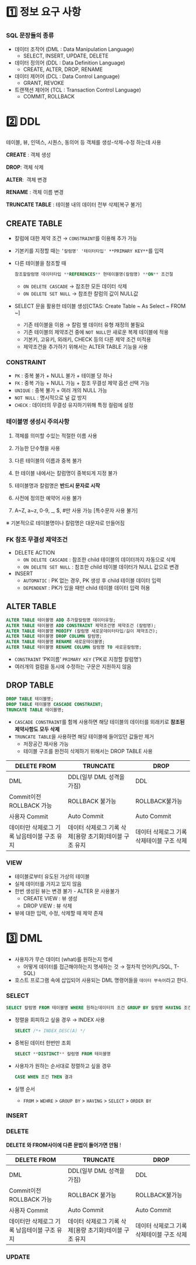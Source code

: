 # 1️⃣ 정보 요구 사항

### **SQL 문장들의 종류**

- 데이터 조작어 (DML : Data Manipulation Language)
    - SELECT, INSERT, UPDATE, DELETE
- 데이터 정의어 (DDL : Data Definition Language)
    - CREATE, ALTER, DROP, RENAME
- 데이터 제어어 (DCL : Data Control Language)
    - GRANT, REVOKE
- 트랜잭션 제어어 (TCL : Transaction Control Language)
    - COMMIT, ROLLBACK

# 2️⃣ DDL

테이블, 뷰, 인덱스, 시퀀스, 동의어 등 객체를 생성-삭제-수정 하는데 사용

**CREATE** : 객체 생성

**DROP**: 객체 삭제

**ALTER**:  객체 변경

**RENAME** : 객체 이름 변경

**TRUNCATE TABLE** : 테이블 내의 데이터 전부 삭제[복구 불가]

## CREATE TABLE

- 칼럼에 대한 제약 조건 → `CONSTRAINT`를 이용해 추가 가능
- 기본키를 지정할 때는 `’칼럼명' '테이터타입' **PRIMARY KEY**`를 입력
- 다른 테이블을 참조할 때
    
    ```sql
    참조할칼럼명 데이터타입 **REFERENCES** 현테이블명(칼럼명) **ON** 조건절
    ```
    
    - `ON DELETE CASCADE` → 참조한 모든 데이터 삭제
    - `ON DELETE SET NULL` → 참조한 칼럼의 값이 NULL값
- SELECT 문을 활용한 테이블 생성[CTAS: Create Table ~ As Select ~ FROM ~]
    - 기존 테이블을 이용 → 칼럼 별 데이터 유형 재정의 불필요
    - 기존 테이블의 제약조건 중에 `NOT NULL`만 새로운 복제 테이블에 적용
    - 기본키, 고유키, 외래키, CHECK 등의 다른 제약 조건 미적용
    - 제약조건을 추가하기 위해서는 ALTER TABLE 기능을 사용

### CONSTRAINT

- `PK` : 중복 불가 + NULL 불가 + 테이블 당 하나
- `FK` : 중복 가능 + NULL 가능 + 참조 무결성 제약 옵션 선택 가능
- `UNIQUE` : 중복 불가 + 여러 개의 NULL 가능
- `NOT NULL` : 명시적으로 널 값 방지
- `CHECK` : 데이터의 무결성 유지하기위해 특정 컬럼에 설정

### **테이블명 생성시 주의사항**

1. 객체를 의미할 수있는 적절한 이름 사용

2. 가능한 단수형을 사용

3. 다른 테이블의 이름과 중복 불가

4. 한 테이블 내에서는 칼럼명이 중복되게 지정 불가

5. 테이블명과 칼럼명은 **반드시 문자로 시작**

6. 사전에 정의한 예약어 사용 불가

7. A~Z, a~z, 0-9, _, $, #만 사용 가능 [특수문자 사용 불가]

※ 기본적으로 테이블명이나 칼럼명은 대문자로 만들어짐

### FK 참조 무결성 제약조건

- DELETE ACTION
    - `ON DELETE CASCADE` : 참조한 child 테이블의 데이터까지 자동으로 삭제
    - `ON DELETE SET NULL` : 참조한 child 테이블 데이터가 NULL 값으로 변경
- INSERT
    - `AUTOMATIC` : PK 없는 경우, PK 생성 후 child 테이블 데이터 입력
    - `DEPENDENT` : PK가 있을 때만 child 테이블 데이터 입력 허용

## ALTER TABLE

```sql
ALTER TABLE 테이블명 ADD 추가할칼럼명 데이터유형;
ALTER TABLE 테이블명 ADD CONSTRAINT 제약조건명 제약조건 (칼럼명);
ALTER TABLE 테이블명 MODIFY (칼럼명 새로운데이터타입/길이 제약조건);
ALTER TABLE 테이블명 DROP COLUMN 칼럼명;
ALTER TABLE 테이블명 RENAME 새로운테이블명;
ALTER TABLE 테이블명 RENAME COLUMN 칼럼명 TO 새로운칼럼명;
```

- `CONSTRAINT` ‘PK이름’ `PRIMARY KEY` (’PK로 지정할 칼럼명’)
- 여러개의 컬럼을 동시에 수정하는 구문은 지원하지 않음

## DROP TABLE

```sql
DROP TABLE 테이블명;
DROP TABLE 테이블명 CASCADE CONSTRAINT;
TRUNCATE TABLE 테이블명;
```

- `CASCADE CONSTRAINT`를 함께 사용하면 해당 테이블의 데이터를 외래키로 **참조된 제약사항도 모두 삭제**
- `TRUNCATE TABLE`을 사용하면 해당 테이블에 들어있던 값들만 제거
    - 저장공간 재사용 가능
    - 테이블 구조를 완전히 삭제하기 위해서는 DROP TABLE 사용

| DELETE FROM | TRUNCATE | DROP |
| --- | --- | --- |
| DML | DDL(일부 DML 성격을 가짐) | DDL |
| Commit이전 ROLLBACK 가능 | ROLLBACK 불가능 | ROLLBACK불가능 |
| 사용자 Commit | Auto Commit | Auto Commit |
| 데이터만 삭제로그 기록 남음테이블 구조 유지 | 데이터 삭제로그 기록 삭제[용량 초기화]테이블 구조 유지 | 데이터 삭제로그 기록 삭제테이블 구조 삭제 |

### VIEW

- 테이블로부터 유도된 가상의 테이블
- 실제 데이터를 가지고 있지 않음
- 한번 생성된 뷰는 변경 불가 - ALTER 문 사용불가
    - CREATE VIEW : 뷰 생성
    - DROP VIEW : 뷰 삭제
- 뷰에 대한 입력, 수정, 삭제할 때 제약 존재

# 3️⃣ DML

- 사용자가 무슨 데이터 (what)를 원하는지 명세
    - 어떻게 데이터를 접근해야하는지 명세하는 것 → 절차적 언어(PL/SQL, T-SQL)
- 호스트 프로그램 속에 삽입되어 사용되는 DML 명령어들을 `데이터 부속어`라고 한다.

### SELECT

```sql
SELECT 칼럼명 FROM 테이블명 WHERE 원하는데이터의 조건 GROUP BY 칼람명 HAVING 조건 ORDER BY 칼람명;
```

- 정렬을 회피하고 싶을 경우 → INDEX 사용
    
    ```sql
    SELECT /*+ INDEX_DESC(A) */
    ```
    
- 중복된 데이터 한번만 조회
    
    ```sql
    SELECT **DISTINCT** 칼럼명 FROM 테이블명
    ```
    
- 사용자가 원하는 순서대로 정렬하고 싶을 경우
    
    ```sql
    CASE WHEN 조건 THEN 결과
    ```
    
- 실행 순서
    - `FROM` > `WEHRE` > `GROUP BY` > `HAVING` > `SELECT` > `ORDER BY`

### INSERT

### DELETE

**DELETE 와 FROM사이에 다른 문법이 들어가면 안됨**
!

| DELETE FROM | TRUNCATE | DROP |
| --- | --- | --- |
| DML | DDL(일부 DML 성격을 가짐) | DDL |
| Commit이전 ROLLBACK 가능 | ROLLBACK 불가능 | ROLLBACK불가능 |
| 사용자 Commit | Auto Commit | Auto Commit |
| 데이터만 삭제로그 기록 남음테이블 구조 유지 | 데이터 삭제로그 기록 삭제[용량 초기화]테이블 구조 유지 | 데이터 삭제로그 기록 삭제테이블 구조 삭제 |

### UPDATE
